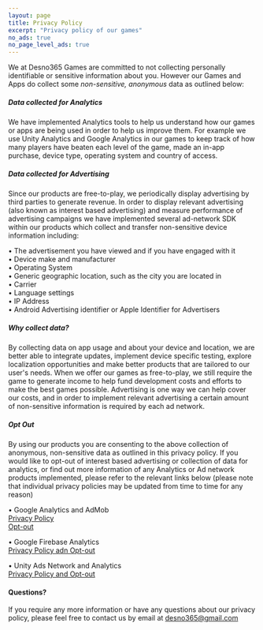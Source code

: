 ```yaml
---
layout: page
title: Privacy Policy
excerpt: "Privacy policy of our games"
no_ads: true
no_page_level_ads: true
---
```



We at Desno365 Games are committed to not collecting personally identifiable or sensitive information about you. However our Games and Apps do collect some <i>non-sensitive, anonymous</i> data as outlined below:


##### Data collected for Analytics
We have implemented Analytics tools to help us understand how our games or apps are being used in order to help us improve them. For example we use Unity Analytics and Google Analytics in our games to keep track of how many players have beaten each level of the game, made an in-app purchase, device type, operating system and country of access.


##### Data collected for Advertising
Since our products are free-to-play, we periodically display advertising by third parties to generate revenue. In order to display relevant advertising (also known as interest based advertising) and measure performance of advertising campaigns we have implemented several ad-network SDK within our products which collect and transfer non-sensitive device information including:

• The advertisement you have viewed and if you have engaged with it<br>
• Device make and manufacturer<br>
• Operating System<br>
• Generic geographic location, such as the city you are located in<br>
• Carrier<br>
• Language settings<br>
• IP Address<br>
• Android Advertising identifier or Apple Identifier for Advertisers<br>


##### Why collect data?
By collecting data on app usage and about your device and location, we are better able to integrate updates, implement device specific testing, explore localization opportunities and make better products that are tailored to our user's needs.
When we offer our games as free-to-play, we still require the game to generate income to help fund development costs and efforts to make the best games possible. Advertising is one way we can help cover our costs, and in order to implement relevant advertising a certain amount of non-sensitive information is required by each ad network.


##### Opt Out
By using our products you are consenting to the above collection of anonymous, non-sensitive data as outlined in this privacy policy.
If you would like to opt-out of interest based advertising or collection of data for analytics, or find out more information of any Analytics or Ad network products implemented, please refer to the relevant links below (please note that individual privacy policies may be updated from time to time for any reason)

• Google Analytics and AdMob<br>
[Privacy Policy](https://www.google.com/policies/privacy/)<br>
[Opt-out](https://www.google.com/settings/ads/preferences)

• Google Firebase Analytics<br>
[Privacy Policy adn Opt-out](https://firebase.google.com/policies/analytics)

• Unity Ads Network and Analytics<br>
[Privacy Policy and Opt-out](https://unity3d.com/legal/privacy-policy)


#### Questions?
If you require any more information or have any questions about our privacy policy, please feel free to contact us by email at <a href="mailto:{{ site.owner.email }}" title="Send a mail to {{ site.owner.name}}" target="_blank">desno365@gmail.com</a>








